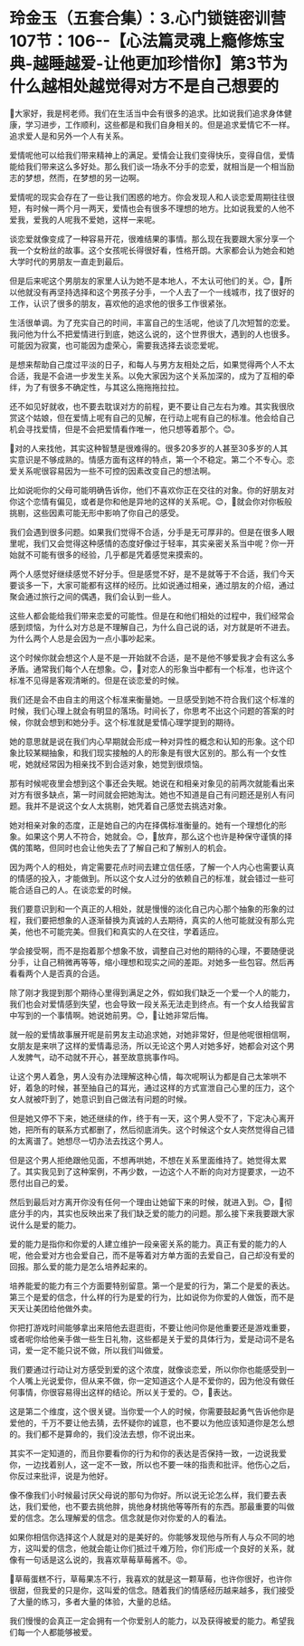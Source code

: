 # 玲金玉（五套合集）：3.心门锁链密训营 107节：106--【心法篇灵魂上瘾修炼宝典-越睡越爱-让他更加珍惜你】第3节为什么越相处越觉得对方不是自己想要的

🎼大家好，我是柯老师。我们在生活当中会有很多的追求。比如说我们追求身体健康，学习进步，工作顺利，这些都是和我们自身相关的。但是追求爱情它不一样。追求爱人是和另外一个人有关系。

爱情呢他可以给我们带来精神上的满足。爱情会让我们变得快乐，变得自信，爱情能给我们带来这么多好处。那么我们谈一场永不分手的恋爱，就相当是一个相当励志的梦想，然而，在梦想的另一边啊。

爱情呢的现实会存在了一些让我们困惑的地方。你会发现人和人谈恋爱周期往往很短，有时候一两个月一两天，爱情也会有很多不理想的地方。比如说我爱的人他不爱我，爱我的人呢我不爱她，这样一来呢。

谈恋爱就像变成了一种容易开花，很难结果的事情。那么现在我要跟大家分享一个我一个女粉丝的故事。这个女孩呢长得很好看，性格开朗。大家都会认为她会和她大学时代的男朋友一直走到最后。

但是后来呢这个男朋友的家里人认为她不是本地人，不太认可他们的关。😊，🎼所以他就没有再坚持选择和这个男孩子分手，一个人去了一个一线城市，找了很好的工作，认识了很多的朋友，喜欢他的追求他的很多工作很紧张。

生活很单调。为了充实自己的时间，丰富自己的生活呢，他谈了几次短暂的恋爱。我问他为什么不把爱情进行到底，她这么说的，这个世界很大，遇到的人也很多。可能因为寂寞，也可能因为虚荣心，需要我选择去谈恋爱呢。

是想来帮助自己度过平淡的日子，和每人与男方友相处之后，如果觉得两个人不太合适，我是不会进一步发生关系。以免大家因为这个关系加深的，成为了互相的牵绊，为了有很多不确定性，与其这么拖拖拖拉拉。

还不如见好就收，也不要去耽误对方的前程，更不要让自己左右为难。其实我很欣赏这个姑娘，但在爱情上呢有自己的见解，在行动上呢有自己的标准。他会给自己机会寻找爱情，但是不会把爱情看作唯一，他只想等着那个。😊。

🎼对的人来找他，其实这种智慧是很难得的。很多20多岁的人甚至30多岁的人其实意识是不够成熟的。情感方面有这样的特点，第一个不稳定。第二个不专心。恋爱关系呢很容易因为一些不可控的因素改变自己的想法啊。

比如说呃你的父母可能明确告诉你，他们不喜欢你正在交往的对象。你的好朋友对你这个恋情有偏见，或者是你和他是异地的这样的关系呢。😊，🎼就会你对你板般挑剔，这些因素可能无形中影响了你自己的感受。

我们会遇到很多问题。如果我们觉得不合适，分手是无可厚非的。但是在很多人眼里呢，我们又会觉得这种感情的态度好像过于轻率，其实亲密关系当中呢？你一开始就不可能有很多的经验，几乎都是凭着感觉来摸索的。

两个人感觉好继续感觉不好分手。但是感觉不好，是不是就等于不合适，我们今天要谈多一下，大家可能都有这样的经历。比如说通过相亲，通过朋友的介绍，通过聚会通过旅行之间的偶遇，我们会认到一些人。

这些人都会能给我们带来恋爱的可能性。但是在和他们相处的过程中，我们经常会感到烦恼，为什么对方总是不理解自己，为什么自己说的话，对方就是听不进去。为什么两个人总是会因为一点小事吵起来。

这个时候你就会想这个人是不是一开始就不合适，是不是他不够爱我才会有这么多矛盾。通常我们每个人在想象。😊，🎼对恋人的形象当中都有一个标准，也许这个标准不见得是客观清晰的。但是在谈恋爱的时候。

我们还是会不由自主的用这个标准来衡量她。一旦感受到她不符合我们这个标准的时候，我们心理上就会有明显的落场。时间长了，你思考不出这个问题的答案的时候，你就会想到和她分手。这个标准就是爱情心理学提到的期待。

她的意思就是说在我们内心早期就会形成一种对异性的概念和认知的形象。这个印象比较某糊抽象，和我们现实接触的人的形象是有很大区别的。那么有一个女性呢，她就经常因为相亲找不到合适对象，她觉到很烦恼。

那有时候呢夜里会想到这个事还会失眠。她说在和相亲对象见的前两次就能看出来对方有很多缺点，第一时间就会把她淘汰。她也不知道是自己有问题还是别人有问题。我并不是说这个女人太挑剔，她凭着自己感觉去挑选对象。

她对相亲对象的态度，正是她自己的内在择偶标准衡量的。她有一个理想化的形象。如果这个男人不符合，她就会。😊，🎼放弃，那么这个也许是种保守谨慎的择偶的策略，但同时也会让他失去了了解自己和了解别人的机会。

因为两个人的相处，肯定需要花点时间去建立信任感，了解一个人内心也需要认真的情感的投入，才能做到。所以这个女人过分的依赖自己的标准，就会错过一些可能合适自己的人。在谈恋爱的时候。

我们要意识到和一个真正的人相处，就是慢慢的淡化自己内心那个抽象的形象的过程，我们要把想象的人逐渐替换为真诚的人去期待，真实的人他可能就没有那么完美，他也不可能完美。但我们和真实的人在交往，学着适应。

学会接受啊，而不是抱着那个想象不放，调整自己对他的期待的心理，不要随便说分手，让自己稍微再等等，缩小理想和现实之间的差距。对她多一些包容。然后再看看两个人是否真的合适。

除了刚才我提到那个期待心里得到满足之外，假如我们缺乏一个爱一个人的能力，我们也会对爱情感到失望，也会导致一段关系无法走到终点。有一个女人给我留言中写到的一个事情啊。她说她前男。😊，🎼让她非常后悔。

就一般的爱情故事展开呢是前男友主动追求她，对她非常好，但是他呢很相信啊，女朋友是来哄了这样的爱情毒忌汤，所以无论这个男人对她多好，她都会对这个男人发脾气，动不动就不开心，甚至故意挑事作吗。

让这个男人着急，男人没有办法理解这种心情，每次呢啊认为都是自己太笨哄不好，着急的时候，甚至抽自己的耳光，通过这样的方式宣泄自己心里的压力，这个女人就被吓到了，她意识到自己做法有问题的时候。

但是她又停不下来，她还继续的作，终于有一天，这个男人受不了，下定决心离开她，把所有的联系方式都删了，然后彻底消失。这个时候这个女人突然觉得自己错的太离谱了。她想尽一切办法去找这个男人。

但是这个男人拒绝跟他见面，不想再哄她，不想在关系里面维持了。她觉得太累了。其实我见到了这种案例，不再少数，一边这个人不断的向对方提要求，一边不愿付出自己的爱。

然后到最后对方离开你没有任何一个理由让她留下来的时候，就进入到。😊，🎼彻底分手的内，其实也反映出来了我们缺乏爱的能力的问题。那么接下来我要跟大家说什么是爱的能力。

爱的能力是指你和你爱的人建立维护一段亲密关系的能力。真正有爱的能力的人呢，他会爱对方也会爱自己，而不是等着对方单方面的去爱自己，自己却没有爱的回报。那么爱的能力是怎么培养起来的。

培养能爱的能力有三个方面要特别留意。第一个是爱的行为，第二个是爱的表达。第三个是爱的信念，什么样的行为是爱的行为，比如说你为你爱的人做饭，而不是天天让美团给他做外卖。

你把打游戏时间能够拿出来陪他去逛逛街，不要让他问你是他重要还是游戏重要，或者呢你给他亲手做一些生日礼物，这些都是关于爱的具体行为，爱是动词不是名词，爱一定不能只说不做，所以我们叫做爱。

我们要通过行动让对方感受到爱的这个浓度，就像谈恋爱，所以你你也能感受到一个人嘴上光说爱你，但从来不做，你一定知道这个人是不爱你的，因为他没有做任何事情，你很容易得出这样的结论。所以关于爱的。😊，🎼表达。

这是第二个维度，这个很关键。当你爱一个人的时候，你需要鼓起勇气告诉他你是爱他的，千万不要让他去猜，去怀疑你的诚意，也不要以为他应该知道你是怎么想的。我们都不是算命的，我们没法去想，你不说出来。

其实不一定知道的，而且你要看你的行为和你的表达是否保持一致，一边说我爱你，一边找着别人，这一定不一致，所以也不要一味的指责和批评。他伤心之后，你反过来批评，说是为他好。

像不像我们小时候最讨厌父母说的那句为你好。所以说无论怎么样，我们要去表达，我们爱他，也不要去挑他胖，挑他身材挑他等等所有的东西。那最重要的叫做爱的信念。怎么理解爱的信念。信念就是你对你爱的人的看法。

如果你相信你选择这个人就是对的是美好的。你能够发现他与所有人与众不同的地方，这叫爱的信念，他就会能让你们抵过千难万险，你们形成一个良好的关系，就像有一句话是这么说的，我喜欢草莓草莓酱不。😡。

🎼草莓蛋糕不行，草莓果冻不行，我喜欢的就是这一颗草莓，也许你很好，也许你很甜，但我爱的只是你，这叫爱的信念。随着我们的情感经历越来越多，我们接受了大量的练习，多者大量的体验，大量的总结。

我们慢慢的会真正一定会拥有一个你爱别人的能力，以及获得被爱的能力。希望我们每一个人都能够被爱。
